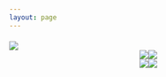 ```yaml
---
layout: page
---
```


<script setup>
import {
  VPTeamPage,
  VPTeamPageTitle,
  VPTeamMembers
} from 'vitepress/theme'
const members = [
  {
    avatar: 'https://raw.githubusercontent.com/ChinaCarlos/carlos-blog/main/docs/interview/images/avatar.png',
    name: 'Carlos',
    title: '没有人能回到过去 但你可以现在开始',
    links: [
      { icon: 'github', link: 'https://github.com/ChinaCarlos' },
      { icon: 'facebook', link: 'https://juejin.cn/post/7409865546197893171'}
      ]
  },

]
</script>

<style>
  .about_page {
    margin-top:0!important;
  }
 .github {
    display: flex;
    flex-wrap: wrap;
    justify-content: center;
    flex-direction: column;
    margin-top: 20px;
 }
 .github-content {
  width: 100%;
  display: flex;
  flex-direction: row;
  justify-content: center;
 }

.title {
  padding-top: 20px!important;
}

</style>

<VPTeamPage class="about_page">

  <VPTeamPageTitle class="title">
    <template #title>
      About Me
    </template> 
    <!-- <template #lead>
     一个普通能解决问题的前端开发
    </template> -->
  </VPTeamPageTitle>
  <VPTeamMembers
    :members="members"
  >

  </VPTeamMembers>

<div class="github">

  <img src="http://github-profile-summary-cards.vercel.app/api/cards/profile-details?username=ChinaCarlos&theme=aura_dark" />
  <div class='github-content'>
    <img src="http://github-profile-summary-cards.vercel.app/api/cards/stats?username=ChinaCarlos&theme=aura_dark" />
      <img src="http://github-profile-summary-cards.vercel.app/api/cards/repos-per-language?username=ChinaCarlos&theme=aura_dark" />
  </div>

  <div class='github-content'>
    <img src="http://github-profile-summary-cards.vercel.app/api/cards/most-commit-language?username=ChinaCarlos&theme=aura_dark" />
    <img src="http://github-profile-summary-cards.vercel.app/api/cards/productive-time?username=ChinaCarlos&theme=aura_dark&utcOffset=8" />
  </div>

</div>

</VPTeamPage>
